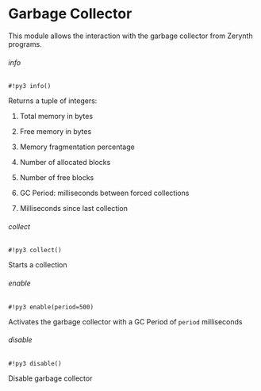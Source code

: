 # Garbage Collector

This module allows the interaction with the garbage collector from Zerynth programs.

###### info

```#!py3 info()```

Returns a tuple of integers:


1. Total memory in bytes


2. Free memory in bytes


3. Memory fragmentation percentage


4. Number of allocated blocks


5. Number of free blocks


6. GC Period: milliseconds between forced collections


7. Milliseconds since last collection

###### collect

```#!py3 collect()```

Starts a collection

###### enable

```#!py3 enable(period=500)```

Activates the garbage collector with a GC Period of ```period``` milliseconds

###### disable

```#!py3 disable()```

Disable garbage collector
<!--stackedit_data:
eyJoaXN0b3J5IjpbLTYxNzcyODk3OSwxMzE1NTY3MDIxXX0=
-->
